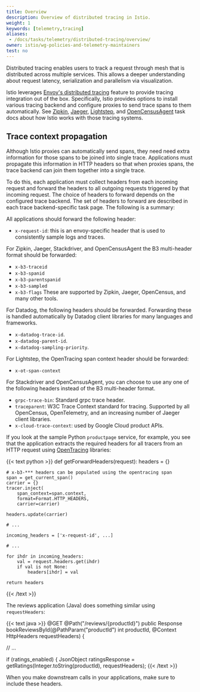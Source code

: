 ```yaml
---
title: Overview
description: Overview of distributed tracing in Istio.
weight: 1
keywords: [telemetry,tracing]
aliases:
 - /docs/tasks/telemetry/distributed-tracing/overview/
owner: istio/wg-policies-and-telemetry-maintainers
test: no
---
```


Distributed tracing enables users to track a request through mesh that is distributed across multiple services.
This allows a deeper understanding about request latency, serialization and parallelism via visualization.

Istio leverages [Envoy's distributed tracing](https://www.envoyproxy.io/docs/envoy/v1.12.0/intro/arch_overview/observability/tracing) feature
to provide tracing integration out of the box. Specifically, Istio provides
options to install various tracing backend and configure proxies to send trace
spans to them automatically.
See
[Zipkin](../zipkin/), [Jaeger](../jaeger/), [Lightstep](../lightstep/), and
[OpenCensusAgent](../opencensusagent) task docs about how Istio works with
those tracing systems.

## Trace context propagation

Although Istio proxies can automatically send spans, they need need extra
information for those spans to be joined into single trace. Applications must
propagate this information in HTTP headers so that when proxies spans, the
trace backend can join them together into a single trace.

To do this, each application must collect headers from each incoming request
and forward the headers to all outgoing requests triggered by that incoming
request. The choice of headers to forward depends on the configured trace
backend. The set of headers to forward are described in each trace
backend-specific task page. The following is a summary:

All applications should forward the following header:
* `x-request-id`: this is an envoy-specific header that is used to consistently
  sample logs and traces.

For Zipkin, Jaeger, Stackdriver, and OpenCensusAgent the B3 multi-header format
should be forwarded:
* `x-b3-traceid`
* `x-b3-spanid`
* `x-b3-parentspanid`
* `x-b3-sampled`
* `x-b3-flags`
These are supported by Zipkin, Jaeger, OpenCensus, and many other tools.

For Datadog, the following headers should be forwarded. Forwarding these
is handled automatically by Datadog client libraries for many languages and
frameworks.
* `x-datadog-trace-id`.
* `x-datadog-parent-id`.
* `x-datadog-sampling-priority`.

For Lightstep, the OpenTracing span context header should be forwarded:
* `x-ot-span-context`

For Stackdriver and OpenCensusAgent, you can choose to use any one of the following
headers instead of the B3 multi-header format.
* `grpc-trace-bin`: Standard grpc trace header.
* `traceparent`: W3C Trace Context standard for tracing. Supported by all
  OpenCensus, OpenTelemetry, and an increasing number of Jaeger client
  libraries.
* `x-cloud-trace-context`: used by Google Cloud product APIs.

If you look at the sample Python `productpage` service, for example,
you see that the application extracts the required headers for all tracers
from an HTTP request using [OpenTracing](https://opentracing.io/) libraries:

{{< text python >}}
def getForwardHeaders(request):
    headers = {}

    # x-b3-*** headers can be populated using the opentracing span
    span = get_current_span()
    carrier = {}
    tracer.inject(
        span_context=span.context,
        format=Format.HTTP_HEADERS,
        carrier=carrier)

    headers.update(carrier)

    # ...

    incoming_headers = ['x-request-id', ...]

    # ...

    for ihdr in incoming_headers:
        val = request.headers.get(ihdr)
        if val is not None:
            headers[ihdr] = val

    return headers
{{< /text >}}

The reviews application (Java) does something similar using `requestHeaders`:

{{< text java >}}
@GET
@Path("/reviews/{productId}")
public Response bookReviewsById(@PathParam("productId") int productId, @Context HttpHeaders requestHeaders) {

  // ...

  if (ratings_enabled) {
    JsonObject ratingsResponse = getRatings(Integer.toString(productId), requestHeaders);
{{< /text >}}

When you make downstream calls in your applications, make sure to include these headers.
